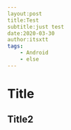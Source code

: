```yaml
---
layout:post
title:Test
subtitle:just test
date:2020-03-30
author:itsxtt
tags:
	- Android
	- else
---
```


# Title

## Title2

